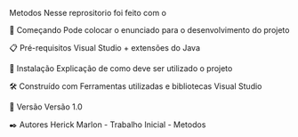 Metodos
Nesse reprositorio foi feito com o 

🚀 Começando
Pode colocar o enunciado para o desenvolvimento do projeto

📋 Pré-requisitos
Visual Studio + extensões do Java

🔧 Instalação
Explicação de como deve ser utilizado o projeto

🛠️ Construído com
Ferramentas utilizadas e bibliotecas
Visual Studio 

📌 Versão
Versão 1.0 

✒️ Autores
Herick Marlon - Trabalho Inicial - Metodos 

